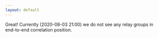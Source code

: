 ```yaml
---
layout: default
---
```



Great! Currently (2020-08-03 21:00) we do not see any relay groups
in end-to-end correlation position.
